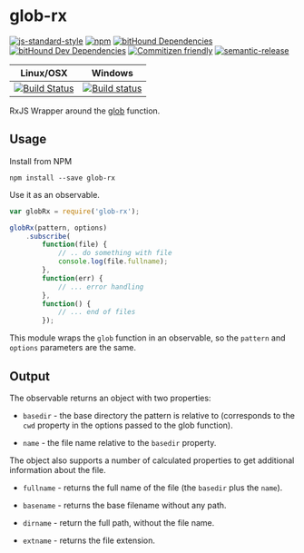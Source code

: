 # glob-rx

[![js-standard-style](https://img.shields.io/badge/code%20style-standard-brightgreen.svg)](http://standardjs.com)
[![npm](https://img.shields.io/npm/v/glob-rx.svg?maxAge=2592000)](https://www.npmjs.com/package/glob-rx)
[![bitHound Dependencies](https://www.bithound.io/github/tools-rx/glob-rx/badges/dependencies.svg)](https://www.bithound.io/github/tools-rx/glob-rx/master/dependencies/npm)
[![bitHound Dev Dependencies](https://www.bithound.io/github/tools-rx/glob-rx/badges/devDependencies.svg)](https://www.bithound.io/github/tools-rx/glob-rx/master/dependencies/npm)
[![Commitizen friendly](https://img.shields.io/badge/commitizen-friendly-brightgreen.svg)](http://commitizen.github.io/cz-cli/)
[![semantic-release](https://img.shields.io/badge/%20%20%F0%9F%93%A6%F0%9F%9A%80-semantic--release-e10079.svg)](https://github.com/semantic-release/semantic-release)

| Linux/OSX | Windows |
| --- | --- |
| [![Build Status](https://travis-ci.org/tools-rx/glob-rx.svg?branch=master)](https://travis-ci.org/tools-rx/glob-rx) | [![Build status](https://ci.appveyor.com/api/projects/status/6902yvygolnskmm9?svg=true)](https://ci.appveyor.com/project/dfbaskin/glob-rx) |

RxJS Wrapper around the [glob](https://github.com/isaacs/node-glob) function.

## Usage

Install from NPM

```
npm install --save glob-rx
```

Use it as an observable.

```javascript
var globRx = require('glob-rx');

globRx(pattern, options)
    .subscribe(
        function(file) {
            // .. do something with file
            console.log(file.fullname);
        },
        function(err) {
            // ... error handling
        },
        function() {
            // ... end of files
        });
```

This module wraps the `glob` function in an observable, so the `pattern` and `options` parameters
are the same.

## Output

The observable returns an object with two properties:

- `basedir` - the base directory the pattern is relative to (corresponds to the `cwd` property
in the options passed to the glob function).

- `name` - the file name relative to the `basedir` property.

The object also supports a number of calculated properties to get additional information about the file.

- `fullname` - returns the full name of the file (the `basedir` plus the `name`).

- `basename` - returns the base filename without any path.

- `dirname` - return the full path, without the file name.

- `extname` - returns the file extension.
